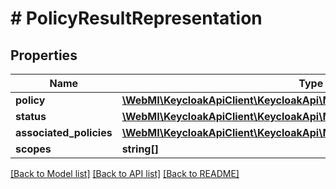 # # PolicyResultRepresentation

## Properties

Name | Type | Description | Notes
------------ | ------------- | ------------- | -------------
**policy** | [**\WebMI\KeycloakApiClient\KeycloakApi\Model\PolicyRepresentation**](PolicyRepresentation.md) |  | [optional]
**status** | [**\WebMI\KeycloakApiClient\KeycloakApi\Model\DecisionEffect**](DecisionEffect.md) |  | [optional]
**associated_policies** | [**\WebMI\KeycloakApiClient\KeycloakApi\Model\PolicyResultRepresentation[]**](PolicyResultRepresentation.md) |  | [optional]
**scopes** | **string[]** |  | [optional]

[[Back to Model list]](../../README.md#models) [[Back to API list]](../../README.md#endpoints) [[Back to README]](../../README.md)
